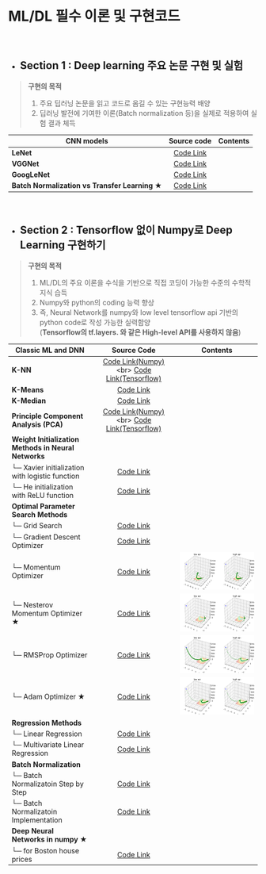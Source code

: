 # ML/DL 필수 이론 및 구현코드

<br>

- ## Section 1 : Deep learning 주요 논문 구현 및 실험 <br>
> **구현의 목적**
>1. 주요 딥러닝 논문을 읽고 코드로 옴길 수 있는 구현능력 배양 <br>
>2. 딥러닝 발전에 기여한 이론(Batch normalization 등)을 실제로 적용하여 실험 결과 체득 <br>

| CNN models  | Source code | Contents |
|---|:---:|:---:|
| __LeNet__ | [Code Link](https://google.com) | |
| __VGGNet__  | [Code Link](https://google.com) | |
| __GoogLeNet__  | [Code Link](https://google.com) | |
| __Batch Normalization vs Transfer Learning ★__  | [Code Link](https://google.com) | |

<br>

- ## Section 2 : Tensorflow 없이 Numpy로 Deep Learning 구현하기 <br>

> **구현의 목적**
>1. ML/DL의 주요 이론을 수식을 기반으로 직접 코딩이 가능한 수준의 수학적 지식 습득 <br>
>2. Numpy와 python의 coding 능력 향상 <br>
>3. 즉, Neural Network를 numpy와 low level tensorflow api 기반의 python code로 작성 가능한 실력함양<br> 
    (**Tensorflow의 tf.layers. 와 같은 High-level API를 사용하지 않음**)


| Classic ML and DNN | Source Code | Contents |
|---|:---:|:---:|
| __K-NN__ | [Code Link(Numpy)](https://github.com/Deepstroy/resume/blob/master/Machine%20Learning%20Algorithm%20(KNN%2C%20Kmeans%2C%20DNN%2C%20CNN%2C%20RNN%2C%20etc...)/K-NN/KNN_numpy.ipynb) <br> [Code Link(Tensorflow)](https://github.com/Deepstroy/resume/blob/master/Machine%20Learning%20Algorithm%20(KNN%2C%20Kmeans%2C%20DNN%2C%20CNN%2C%20RNN%2C%20etc...)/K-NN/KNN_tensorflow.ipynb) ||
| **K-Means** | [Code Link](https://github.com/Deepstroy/resume/blob/master/Machine%20Learning%20Algorithm%20(KNN%2C%20Kmeans%2C%20DNN%2C%20CNN%2C%20RNN%2C%20etc...)/K-Means/K_means_numpy.ipynb) |  |
| **K-Median** | [Code Link](https://github.com/Deepstroy/resume/blob/master/Machine%20Learning%20Algorithm%20(KNN%2C%20Kmeans%2C%20DNN%2C%20CNN%2C%20RNN%2C%20etc...)/K-Median/K_Median_numpy.ipynb) |  |
| **Principle Component Analysis (PCA)** | [Code Link(Numpy)](https://github.com/Deepstroy/resume/blob/master/Machine%20Learning%20Algorithm%20(KNN%2C%20Kmeans%2C%20DNN%2C%20CNN%2C%20RNN%2C%20etc...)/Principle%20Component%20Analysis/Principle_Component_Analysis_numpy.ipynb) <br> [Code Link(Tensorflow)](https://github.com/Deepstroy/resume/blob/master/Machine%20Learning%20Algorithm%20(KNN%2C%20Kmeans%2C%20DNN%2C%20CNN%2C%20RNN%2C%20etc...)/Principle%20Component%20Analysis/Principle_Component_Analysis_tensorflow.ipynb) ||
| __Weight Initialization Methods in Neural Networks__ |  |  |  |
| └─ Xavier initialization with logistic function | [Code Link](https://github.com/Deepstroy/resume/blob/master/Machine%20Learning%20Algorithm%20(KNN%2C%20Kmeans%2C%20DNN%2C%20CNN%2C%20RNN%2C%20etc...)/Weight%20initialization/Xavier%20initialization/Xavier_initialization_with_logistic_function_numpy.ipynb) |  |
| └─ He initialization with ReLU function | [Code Link](https://github.com/Deepstroy/resume/blob/master/Machine%20Learning%20Algorithm%20(KNN%2C%20Kmeans%2C%20DNN%2C%20CNN%2C%20RNN%2C%20etc...)/Weight%20initialization/He%20initialization/He_initialization_with_relu.ipynb) |  |
| __Optimal Parameter Search Methods__ |  |  |  |
| └─ Grid Search | [Code Link](https://github.com/Deepstroy/resume/blob/master/Machine%20Learning%20Algorithm%20(KNN%2C%20Kmeans%2C%20DNN%2C%20CNN%2C%20RNN%2C%20etc...)/Optimizer/Grid%20Search/Grid_Search_numpy.ipynb) |  |
| └─ Gradient Descent Optimizer | [Code Link](https://github.com/Deepstroy/resume/blob/master/Machine%20Learning%20Algorithm%20(KNN%2C%20Kmeans%2C%20DNN%2C%20CNN%2C%20RNN%2C%20etc...)/Optimizer/Gradient%20Descent%20Optimizer/Gradient_descent_numpy.ipynb) |  |
| └─ Momentum Optimizer | [Code Link](https://github.com/Deepstroy/resume/blob/master/Machine%20Learning%20Algorithm%20(KNN%2C%20Kmeans%2C%20DNN%2C%20CNN%2C%20RNN%2C%20etc...)/Optimizer/Momentum%20Optimizer/Momentum_Optimizer_tensorflow.ipynb)  | ![](https://github.com/Deepstroy/Inventory/blob/master/Momentum_result.png?raw=true) |
| └─ Nesterov Momentum Optimizer ★ | [Code Link](https://github.com/Deepstroy/resume/blob/master/Machine%20Learning%20Algorithm%20(KNN%2C%20Kmeans%2C%20DNN%2C%20CNN%2C%20RNN%2C%20etc...)/Optimizer/Nesterov%20Momentum%20Optimizer/Momentum_with_NAG_tensosrflow.ipynb) | ![](https://github.com/Deepstroy/Inventory/blob/master/NAG_result.png?raw=true) |
| └─ RMSProp Optimizer | [Code Link](https://github.com/Deepstroy/resume/blob/master/Machine%20Learning%20Algorithm%20(KNN%2C%20Kmeans%2C%20DNN%2C%20CNN%2C%20RNN%2C%20etc...)/Optimizer/RMSProp%20Optimizer/RMSProp_tensorflow.ipynb)  | ![](https://github.com/Deepstroy/Inventory/blob/master/rmsprop_result.png?raw=true) |
| └─ Adam Optimizer ★| [Code Link](https://github.com/Deepstroy/resume/blob/master/Machine%20Learning%20Algorithm%20(KNN%2C%20Kmeans%2C%20DNN%2C%20CNN%2C%20RNN%2C%20etc...)/Optimizer/Adam%20Optimizer/Adam_optimizer_numpy.ipynb)  | ![](https://github.com/Deepstroy/Inventory/blob/master/adam_result.png?raw=true) |
| __Regression Methods__ |   |   | |
| └─ Linear Regression |  [Code Link](https://github.com/Deepstroy/resume/blob/master/Machine%20Learning%20Algorithm%20(KNN%2C%20Kmeans%2C%20DNN%2C%20CNN%2C%20RNN%2C%20etc...)/Regression/Linear%20Regression/Linear_Regression_numpy.ipynb) |   | |
| └─ Multivariate Linear Regression | [Code Link](https://github.com/Deepstroy/resume/blob/master/Machine%20Learning%20Algorithm%20(KNN%2C%20Kmeans%2C%20DNN%2C%20CNN%2C%20RNN%2C%20etc...)/Regression/Multivariate%20Regression/Multivariate_Linear_Regression_numpy.ipynb) |  | |
| __Batch Normalization__ |   |   | |
| └─ Batch Normalizatoin Step by Step |  [Code Link](https://github.com/Deepstroy/resume/blob/master/Machine%20Learning%20Algorithm%20(KNN%2C%20Kmeans%2C%20DNN%2C%20CNN%2C%20RNN%2C%20etc...)/Batch%20Normalization/batchnorm_stepbystep/Batchnorm_stepbystep_tensorflow.ipynb) |   | |
| └─ Batch Normalizatoin Implementation |  [Code Link](https://github.com/Deepstroy/resume/blob/master/Machine%20Learning%20Algorithm%20(KNN%2C%20Kmeans%2C%20DNN%2C%20CNN%2C%20RNN%2C%20etc...)/Batch%20Normalization/batchnorm_implement/Batch_normalization_Implementation.ipynb)  |   | |
| __Deep Neural Networks in numpy ★__ |  |  | |
| └─ for Boston house prices | [Code Link](https://github.com/Deepstroy/resume/blob/master/Machine%20Learning%20Algorithm%20(KNN%2C%20Kmeans%2C%20DNN%2C%20CNN%2C%20RNN%2C%20etc...)/DNN_innumpy/DNN_regression/DNN_regression_numpy.ipynb) |
<br>
